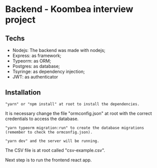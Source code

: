 # Backend - Koombea interview project

## Techs

- Nodejs: The backend was made with nodejs;
- Express: as framework;
- Typeorm: as ORM;
- Postgres: as database;
- Tsyringe: as dependency injection;
- JWT: as authenticator

## Installation
```
"yarn" or "npm install" at root to install the dependencies.
```
It is necessary change the file "ormconfig.json" at root with the correct credentials to access the database.
```
"yarn typeorm migration:run" to create the database migrations (remember to check the ormconfig.json).
```
```
"yarn dev" and the server will be running.
```
The CSV file is at root called "csv-example.csv".

Next step is to run the frontend react app.
